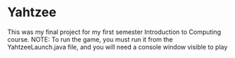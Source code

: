 Yahtzee
=======
This was my final project for my first semester Introduction to Computing course.
NOTE: To run the game, you must run it from the YahtzeeLaunch.java file, and you will need a console window visible to play
